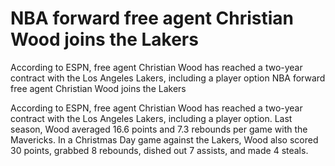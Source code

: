 # NBA forward free agent Christian Wood joins the Lakers

According to ESPN, free agent Christian Wood has reached a two-year contract with the Los Angeles Lakers, including a player option 
 NBA forward free agent Christian Wood joins the Lakers

According to ESPN, free agent Christian Wood has reached a two-year contract with the Los Angeles Lakers, including a player option. Last season, Wood averaged 16.6 points and 7.3 rebounds per game with the Mavericks. In a Christmas Day game against the Lakers, Wood also scored 30 points, grabbed 8 rebounds, dished out 7 assists, and made 4 steals.